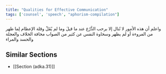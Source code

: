 ```yaml
---
title: "Qualities for Effective Communication"
tags: ['counsel', 'speech', "aphorism-compilation"]
---
```


 واعلم أن هذه الأمور لا تُنال إلا برحب الذَّرْع عند ما قيلَ وما لم يُقَلْ وقلة الإعظام لِما ظهر من المروءة أو لم يظهر وسخاوة النفس عن كثير من الصواب مخافة الخلاف والعجلة والحسد والمراء

## Similar Sections
- [[Section (adka.31)]]
